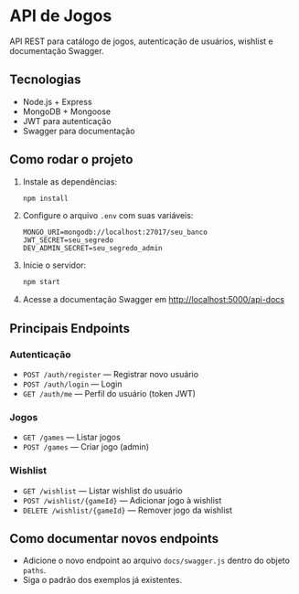 # API de Jogos

API REST para catálogo de jogos, autenticação de usuários, wishlist e documentação Swagger.

## Tecnologias
- Node.js + Express
- MongoDB + Mongoose
- JWT para autenticação
- Swagger para documentação

## Como rodar o projeto

1. Instale as dependências:
   ```bash
   npm install
   ```
2. Configure o arquivo `.env` com suas variáveis:
   ```env
   MONGO_URI=mongodb://localhost:27017/seu_banco
   JWT_SECRET=seu_segredo
   DEV_ADMIN_SECRET=seu_segredo_admin
   ```
3. Inicie o servidor:
   ```bash
   npm start
   ```
4. Acesse a documentação Swagger em [http://localhost:5000/api-docs](http://localhost:5000/api-docs)

## Principais Endpoints

### Autenticação
- `POST /auth/register` — Registrar novo usuário
- `POST /auth/login` — Login
- `GET /auth/me` — Perfil do usuário (token JWT)

### Jogos
- `GET /games` — Listar jogos
- `POST /games` — Criar jogo (admin)

### Wishlist
- `GET /wishlist` — Listar wishlist do usuário
- `POST /wishlist/{gameId}` — Adicionar jogo à wishlist
- `DELETE /wishlist/{gameId}` — Remover jogo da wishlist

## Como documentar novos endpoints
- Adicione o novo endpoint ao arquivo `docs/swagger.js` dentro do objeto `paths`.
- Siga o padrão dos exemplos já existentes.




